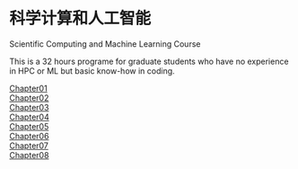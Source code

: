 # 科学计算和人工智能
Scientific Computing and Machine Learning Course 

This is a 32 hours programe for graduate students who have no experience in HPC or ML but basic know-how in coding.

[Chapter01](Chapter01/chapter01.ipynb) \
[Chapter02](Chapter01/chapter02.ipynb) \
[Chapter03](Chapter01/chapter03.ipynb) \
[Chapter04](Chapter01/chapter04.ipynb) \
[Chapter05](Chapter01/chapter05.ipynb) \
[Chapter06](Chapter01/chapter06.ipynb) \
[Chapter07](Chapter01/chapter07.ipynb) \
[Chapter08](Chapter01/chapter08.ipynb)  
